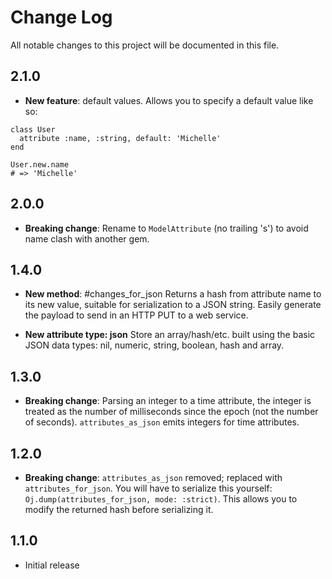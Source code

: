# Change Log

All notable changes to this project will be documented in this file.

## 2.1.0

- **New feature**: default values.  Allows you to specify a default value like
  so:
```
class User
  attribute :name, :string, default: 'Michelle'
end

User.new.name
# => 'Michelle'
```

## 2.0.0

- **Breaking change**: Rename to `ModelAttribute` (no trailing 's') to avoid name
  clash with another gem.

## 1.4.0

- **New method**: #changes_for_json  Returns a hash from attribute name to its
  new value, suitable for serialization to a JSON string.  Easily generate the
  payload to send in an HTTP PUT to a web service.

- **New attribute type: json**  Store an array/hash/etc. built using the basic
  JSON data types: nil, numeric, string, boolean, hash and array.

## 1.3.0

- **Breaking change**: Parsing an integer to a time attribute, the integer is
  treated as the number of milliseconds since the epoch (not the number of
  seconds).  `attributes_as_json` emits integers for time attributes.

## 1.2.0

- **Breaking change**: `attributes_as_json` removed; replaced with
  `attributes_for_json`.  You will have to serialize this yourself:
  `Oj.dump(attributes_for_json, mode: :strict)`.  This allows you to modify the
  returned hash before serializing it.

## 1.1.0

- Initial release
